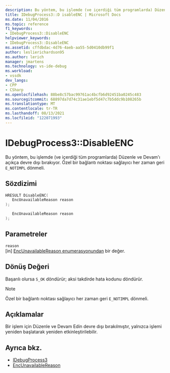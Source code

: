 ```yaml
---
description: Bu yöntem, bu işlemde (ve içerdiği tüm programlarda) Düzenle ve Devam'ı açıkça devre dışı bırakıyor.
title: IDebugProcess3::D isableENC | Microsoft Docs
ms.date: 11/04/2016
ms.topic: reference
f1_keywords:
- IDebugProcess3::DisableENC
helpviewer_keywords:
- IDebugProcess3::DisableENC
ms.assetid: cffdbdac-4d76-4aeb-aa55-5d0410db99f1
author: leslierichardson95
ms.author: lerich
manager: jmartens
ms.technology: vs-ide-debug
ms.workload:
- vssdk
dev_langs:
- CPP
- CSharp
ms.openlocfilehash: 88be8c57bac99761ac4bcfb6d92451ba0245c483
ms.sourcegitcommit: 68897da7d74c31ae1ebf5d47c7b5ddc9b108265b
ms.translationtype: MT
ms.contentlocale: tr-TR
ms.lasthandoff: 08/13/2021
ms.locfileid: "122071993"
---
```

# <a name="idebugprocess3disableenc"></a>IDebugProcess3::DisableENC
Bu yöntem, bu işlemde (ve içerdiği tüm programlarda) Düzenle ve Devam'ı açıkça devre dışı bırakıyor. Özel bir bağlantı noktası sağlayıcı her zaman geri `E_NOTIMPL` dönmeli.

## <a name="syntax"></a>Sözdizimi

```cpp
HRESULT DisableENC(
   EncUnavailableReason reason
);
```

```csharp
   EncUnavailableReason reason
);
```

## <a name="parameters"></a>Parametreler
`reason`\
[in] [EncUnavailableReason enumerasyonundan](../../../extensibility/debugger/reference/encunavailablereason.md) bir değer.

## <a name="return-value"></a>Dönüş Değeri
 Başarılı olursa `S_OK` döndürür; aksi takdirde hata kodunu döndürür.

> [!NOTE]
> Özel bir bağlantı noktası sağlayıcı her zaman geri `E_NOTIMPL` dönmeli.

## <a name="remarks"></a>Açıklamalar
 Bir işlem için Düzenle ve Devam Edin devre dışı bırakılmıştır, yalnızca işlemi yeniden başlatarak yeniden etkinleştirilebilir.

## <a name="see-also"></a>Ayrıca bkz.
- [IDebugProcess3](../../../extensibility/debugger/reference/idebugprocess3.md)
- [EncUnavailableReason](../../../extensibility/debugger/reference/encunavailablereason.md)

